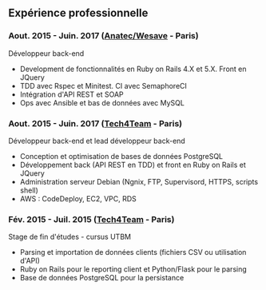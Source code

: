 ## Expérience professionnelle

### Aout. 2015 - Juin. 2017 ([Anatec/Wesave](https://www.wesave.fr) - Paris)
Développeur back-end
* Development de fonctionnalités en Ruby on Rails 4.X et 5.X. Front en JQuery
* TDD avec Rspec et Minitest. CI avec SemaphoreCI
* Intégration d'API REST et SOAP
* Ops avec Ansible et bas de données avec MySQL

### Aout. 2015 - Juin. 2017 ([Tech4Team](http://www.tech4team.fr) - Paris)
Développeur back-end et lead développeur back-end
* Conception et optimisation de bases de données PostgreSQL
* Développement back (API REST en TDD) et front en Ruby on Rails et JQuery
* Administration serveur Debian (Ngnix, FTP, Supervisord, HTTPS, scripts shell)
* AWS : CodeDeploy, EC2, VPC, RDS

### Fév. 2015 - Juil. 2015 ([Tech4Team](http://www.tech4team.fr) - Paris)
Stage de fin d'études - cursus UTBM
* Parsing et importation de données clients (fichiers CSV ou utilisation d'API) 
* Ruby on Rails pour le reporting client et Python/Flask pour le parsing
* Base de données PostgreSQL pour la persistance
